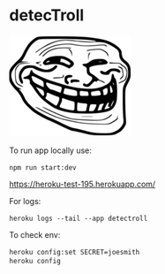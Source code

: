 # detecTroll

![alt text](./docs/troll.png)

To run app locally use:
```
npm run start:dev
```


https://heroku-test-195.herokuapp.com/

For logs:
```
heroku logs --tail --app detectroll
```

To check env:
```
heroku config:set SECRET=joesmith
heroku config
```
